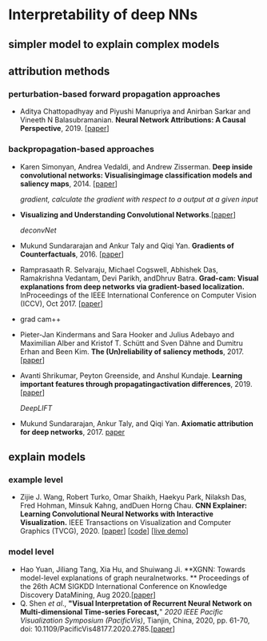 # Interpretability of deep NNs

## simpler model to explain complex models

## attribution methods

### perturbation-based forward propagation approaches

- Aditya Chattopadhyay and Piyushi Manupriya and Anirban Sarkar and Vineeth N Balasubramanian. **Neural Network Attributions: A Causal Perspective**, 2019. [[paper](https://arxiv.org/abs/1902.02302)]

### backpropagation-based approaches

- Karen Simonyan, Andrea Vedaldi, and Andrew Zisserman. **Deep inside convolutional networks: Visualisingimage classification models and saliency maps**, 2014. [[paper](https://arxiv.org/pdf/1312.6034.pdf)]

  *gradient, calculate the gradient with respect to a output at a given input*

- **Visualizing and Understanding Convolutional Networks**.[[paper](https://link.springer.com/chapter/10.1007/978-3-319-10590-1_53)]

  *deconvNet*

- Mukund Sundararajan and Ankur Taly and Qiqi Yan. **Gradients of Counterfactuals**, 2016. [[paper](https://arxiv.org/abs/1611.02639)]

- Ramprasaath R. Selvaraju, Michael Cogswell, Abhishek Das, Ramakrishna Vedantam, Devi Parikh, andDhruv Batra.  **Grad-cam:  Visual explanations from deep networks via gradient-based localization.**  InProceedings of the IEEE International Conference on Computer Vision (ICCV), Oct 2017. [[paper](https://openaccess.thecvf.com/content_iccv_2017/html/Selvaraju_Grad-CAM_Visual_Explanations_ICCV_2017_paper.html)]

- grad cam++

- Pieter-Jan Kindermans and Sara Hooker and Julius Adebayo and Maximilian Alber and Kristof T. Schütt and Sven Dähne and Dumitru Erhan and Been Kim. **The (Un)reliability of saliency methods**, 2017. [[paper](https://arxiv.org/abs/1711.00867)]

- Avanti Shrikumar, Peyton Greenside, and Anshul Kundaje. **Learning important features through propagatingactivation differences**, 2019. [[paper](https://arxiv.org/pdf/1704.02685.pdf)]

  *DeepLIFT*

- Mukund Sundararajan, Ankur Taly, and Qiqi Yan. **Axiomatic attribution for deep networks**, 2017. [paper](https://arxiv.org/pdf/1703.01365.pdf) 

## explain models

### example level

- Zijie J. Wang, Robert Turko, Omar Shaikh, Haekyu Park, Nilaksh Das, Fred Hohman, Minsuk Kahng, andDuen Horng Chau. **CNN Explainer: Learning Convolutional Neural Networks with Interactive Visualization.** IEEE Transactions on Visualization and Computer Graphics (TVCG), 2020. [[paper](https://arxiv.org/abs/2004.15004)] [[code](https://github.com/poloclub/cnn-explainer)] [[live demo](http://poloclub.github.io/cnn-explainer/)]

### model level

- Hao Yuan, Jiliang Tang, Xia Hu, and Shuiwang Ji. **XGNN: Towards model-level explanations of graph neuralnetworks. ** Proceedings of the 26th ACM SIGKDD International Conference on Knowledge Discovery DataMining, Aug 2020.[[paper](https://arxiv.org/abs/2006.02587)]
- Q. Shen *et al*., **"Visual Interpretation of Recurrent Neural Network on Multi-dimensional Time-series Forecast,**" *2020 IEEE Pacific Visualization Symposium (PacificVis)*, Tianjin, China, 2020, pp. 61-70, doi: 10.1109/PacificVis48177.2020.2785.[[paper](https://ieeexplore.ieee.org/abstract/document/9086238)]











